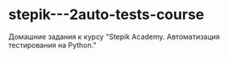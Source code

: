 # stepik---2auto-tests-course
Домашние задания к курсу "Stepik Academy. Автоматизация тестирования на Python."
